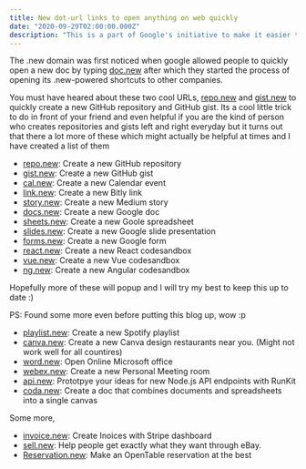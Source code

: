 ```yaml
---
title: New dot-url links to open anything on web quickly
date: "2020-09-29T02:00:00.000Z"
description: "This is a part of Google's initiative to make it easier to get to things quicker by avoiding extra steps, first"
---
```


The .new domain was first noticed when google allowed people to quickly open a new doc by typing [doc.new](http://doc.new) after which they started the process of opening its .new-powered shortcuts to other companies.

You must have heared about these two cool URLs, [repo.new](http://repo.new) and [gist.new](http://gist.new) to quickly create a new GitHub repository and GitHub gist. Its a cool little trick to do in front of your friend and even helpful if you are the kind of person who creates repositories and gists left and right everyday but it turns out that there a lot more of these which might actually be helpful at times and I have created a list of them

- [repo.new](http://repo.new): Create a new GitHub repository  
- [gist.new](http://gist.new): Create a new GitHub gist  
- [cal.new](http://cal.new): Create a new Calendar event  
- [link.new](http://link.new): Create a new Bitly link  
- [story.new](http://story.new): Create a new Medium story 
- [docs.new](http://docs.new): Create a new Google doc  
- [sheets.new](http://sheets.new): Create a new Goole spreadsheet  
- [slides.new](http://slides.new): Create a new Google slide presentation  
- [forms.new](http://forms.new): Create a new  Google form 
- [react.new](http://react.new): Create a new  React codesandbox  
- [vue.new](http://vue.new): Create a new  Vue codesandbox 
- [ng.new](http://ng.new): Create a new Angular codesandbox 

Hopefully more of these will popup and I will try my best to keep this up to date :)

PS: Found some more even before putting this blog up, wow :p 

- [playlist.new](http://playlist.new): Create a new Spotify playlist 
- [canva.new](http://canva.new): Create a new Canva design
restaurants near you. (Might not work well for all countires)
- [word.new](http://word.new): Open Online Microsoft office
- [webex.new](http://webex.new): Create a new Personal Meeting room 
- [api.new](http://api.new): Prototpye your ideas for new Node.js API endpoints with RunKit
- [coda.new](http:coda.new): Create a doc that combines documents and spreadsheets into a single canvas

Some more,
- [invoice.new](http://invoice.new): Create Inoices with Stripe dashboard
- [sell.new](http://sell.new): Help people get exactly what they want through eBay.
- [Reservation.new](http://reservation.new): Make an OpenTable reservation at the best 